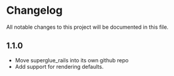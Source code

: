# Changelog

All notable changes to this project will be documented in this file.

## 1.1.0

- Move superglue_rails into its own github repo
- Add support for rendering defaults.


